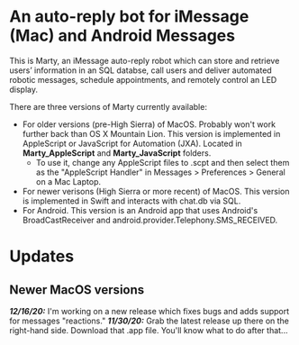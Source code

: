 # An auto-reply bot for iMessage (Mac) and Android Messages #

This is Marty, an iMessage auto-reply robot which can store and retrieve users’ information in an SQL databse, call users and deliver automated robotic messages, schedule appointments, and remotely control an LED display.

There are three versions of Marty currently available:
* For older versions (pre-High Sierra) of MacOS. Probably won't work further back than OS X Mountain Lion. This version is implemented in AppleScript or JavaScript for Automation (JXA). Located in **Marty_AppleScript** and **Marty_JavaScript** folders. 
    * To use it, change any AppleScript files to .scpt and then select them as the "AppleScript Handler" in Messages > Preferences > General on a Mac Laptop. 
* For newer verisons (High Sierra or more recent) of MacOS. This version is implemented in Swift and interacts with chat.db via SQL.
* For Android. This version is an Android app that uses Android's BroadCastReceiver and android.provider.Telephony.SMS_RECEIVED.

# Updates #
## Newer MacOS versions ##
***12/16/20:*** I'm working on a new release which fixes bugs and adds support for messages "reactions." 
***11/30/20:*** Grab the latest release up there on the right-hand side. Download that .app file. You'll know what to do after that...
